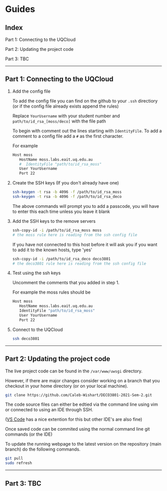 # Guides
## Index
Part 1: Connecting to the UQCloud

Part 2: Updating the project code

Part 3: TBC
___
## Part 1: Connecting to the UQCloud


1. Add the config file

   To add the config file you can find on the github to your `.ssh` directiory (or if the config file already exists append the rules)

   Replace `YourUsername` with your student number and
   `path/to/id_rsa_[moss/deco]` with the file path

   To begin with comment out the lines starting with `IdentityFile`. To add a comment to a config file add a `#` as the first character.

   For example

   ```bash
   Host moss
      HostName moss.labs.eait.uq.edu.au
      #  IdentityFile "path/to/id_rsa_moss"
      User YourUsername
      Port 22
   ```
2. Create the SSH keys (If you don't already have one)

   ```bash
   ssh-keygen -t rsa -b 4096 -f /path/to/id_rsa_moss
   ssh-keygen -t rsa -b 4096 -f /path/to/id_rsa_deco
   ```
   The above commands will prompt you to add a passcode, you will have to enter this each time unless you leave it blank

3. Add the SSH keys to the remove servers

   ```bash
   ssh-copy-id -i /path/to/id_rsa_moss moss
   # the moss rule here is reading from the ssh config file
   ```
   If you have not connected to this host before it will ask you if you want to add it to the known hosts, type 'yes'
   ```bash
   ssh-copy-id -i /path/to/id_rsa_deco deco3801
   # the deco3801 rule here is reading from the ssh config file
   ```
4. Test using the ssh keys

   Uncomment the comments that you added in step 1.

   For example the moss rules should be

   ```bash
   Host moss
      HostName moss.labs.eait.uq.edu.au
      IdentityFile "path/to/id_rsa_moss"
      User YourUsername
      Port 22
   ```
5. Connect to the UQCloud

   ```bash
   ssh deco3801
   ```
___
## Part 2: Updating the project code

The live project code can be found in the `/var/www/uwsgi` directory.

However, if there are major changes consider working on a branch that you checkout in your home directory (or on your local machine).
```bash
git clone https://github.com/Caleb-Wishart/DECO3801-2021-Sem-2.git
```

The code source files can either be edtied via the command line using vim or connected to using an IDE through SSH.

 ([VS Code](https://code.visualstudio.com/docs/remote/ssh) has a nice extention for this but other IDE's are also fine)

Once saved code can be commited using the normal command line git commands (or the IDE)

To update the running webpage to the latest version on the repository (main branch) do the following commands.
```bash
git pull
sudo refresh
```
___
## Part 3: TBC

